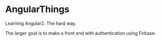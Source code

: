 # AngularThings

Learning Angular2. The hard way.

The larger goal is to make a front end with authentication using Firbase.
